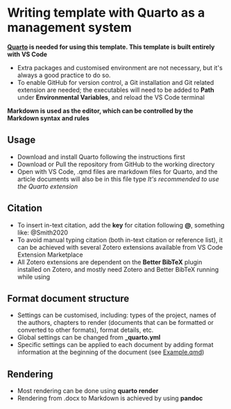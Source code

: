 # Writing template with Quarto as a management system

**[Quarto](https://quarto.org/docs/get-started/) is needed for using this template. This template is built entirely with VS Code**

* Extra packages and customised environment are not necessary, but it's always a good practice to do so.
* To enable GitHub for version control, a Git installation and Git related extension are needed; the executables will need to be added to **Path** under **Environmental Variables**, and reload the VS Code terminal

**Markdown is used as the editor, which can be controlled by the Markdown syntax and rules**

## Usage
* Download and install Quarto following the instructions first
* Download or Pull the repository from GitHub to the working directory
* Open with VS Code, .qmd files are markdown files for Quarto, and the article documents will also be in this file type
*It's recommended to use the Quarto extension*

## Citation 
* To insert in-text citation, add the **key** for citation following **@**, something like: @Smith2020
* To avoid manual typing citation (both in-text citation or reference list), it can be achieved with several Zotero extensions available from VS Code Extension Marketplace
* All Zotero extensions are dependent on the **Better BibTeX** plugin installed on Zotero, and mostly need Zotero and Better BibTeX running while using


## Format document structure
* Settings can be customised, including: types of the project, names of the authors, chapters to render (documents that can be formatted or converted to other formats), format details, etc.
* Global settings can be changed from **_quarto.yml**
* Specific settings can be applied to each document by adding format information at the beginning of the document (see [Example.qmd](https://github.com/yby026/Writing_Template/blob/main/Example_chapters/Example.qmd))


## Rendering
* Most rendering can be done using **quarto render**
* Rendering from .docx to Markdown is achieved by using **pandoc**
